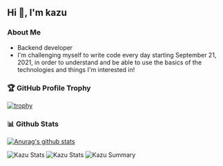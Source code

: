 ## Hi 👋, I'm kazu
### About Me
- Backend developer
- I'm challenging myself to write code every day starting September 21, 2021, in order to understand and be able to use the basics of the technologies and things I'm interested in!

### 🏆 GitHub Profile Trophy
[![trophy](https://github-profile-trophy.vercel.app/?username=KazuwoKiwame12&theme=algolia)](https://github.com/ryo-ma/github-profile-trophy)

### 📊 Github Stats
[![Anurag's github stats](https://github-readme-stats.vercel.app/api?username=KazuwoKiwame12&show_icons=true&theme=algolia&count_private=true)](https://github.com/anuraghazra/github-readme-stats)

![Kazu Stats](https://github-profile-summary-cards.vercel.app/api/cards/repos-per-language?username=KazuwoKiwame12&theme=solarized_dark)
![Kazu Stats](https://github-profile-summary-cards.vercel.app/api/cards/most-commit-language?username=KazuwoKiwame12&theme=solarized_dark)
![Kazu Summary](https://github-profile-summary-cards.vercel.app/api/cards/profile-details?username=KazuwoKiwame12&theme=solarized_dark)

